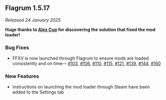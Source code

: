 ## Flagrum 1.5.17

_Released 24 January 2025_

**Huge thanks to [Alex Cup](https://github.com/AlexPlaceres) for discovering the solution that fixed the mod loader!**

### Bug Fixes

* FFXV is now launched through Flagrum to ensure mods are loaded consistently and on time—
[#103](https://github.com/Kizari/Flagrum/issues/103),
[#106](https://github.com/Kizari/Flagrum/issues/106),
[#110](https://github.com/Kizari/Flagrum/issues/110),
[#115](https://github.com/Kizari/Flagrum/issues/115),
[#121](https://github.com/Kizari/Flagrum/issues/121),
[#139](https://github.com/Kizari/Flagrum/issues/139),
[#144](https://github.com/Kizari/Flagrum/issues/144),
[#160](https://github.com/Kizari/Flagrum/issues/160)

### New Features

* Instructions on launching the mod loader through Steam have been added to the Settings tab